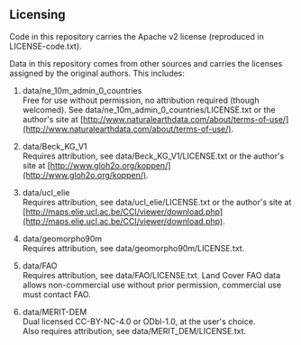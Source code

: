 ## Licensing

Code in this repository carries the Apache v2 license (reproduced in LICENSE-code.txt).

Data in this repository comes from other sources and carries the licenses assigned by the original authors. This includes:

1. data/ne\_10m\_admin\_0\_countries  
   Free for use without permission, no attribution required (though welcomed). See data/ne\_10m\_admin\_0\_countries/LICENSE.txt or the author's site at [http://www.naturalearthdata.com/about/terms-of-use/](http://www.naturalearthdata.com/about/terms-of-use/).

1. data/Beck\_KG\_V1  
   Requires attribution, see data/Beck\_KG\_V1/LICENSE.txt or the author's site at [http://www.gloh2o.org/koppen/](http://www.gloh2o.org/koppen/).

1. data/ucl\_elie  
   Requires attribution, see data/ucl\_elie/LICENSE.txt or the author's site at [http://maps.elie.ucl.ac.be/CCI/viewer/download.php](http://maps.elie.ucl.ac.be/CCI/viewer/download.php).

1. data/geomorpho90m  
   Requires attribution, see data/geomorpho90m/LICENSE.txt.

1. data/FAO  
   Requires attribution, see data/FAO/LICENSE.txt.
   Land Cover FAO data allows non-commercial use without prior permission, commercial
   use must contact FAO.

1. data/MERIT-DEM  
   Dual licensed CC-BY-NC-4.0 or ODbl-1.0, at the user's choice.  
   Also requires attribution, see data/MERIT\_DEM/LICENSE.txt.
